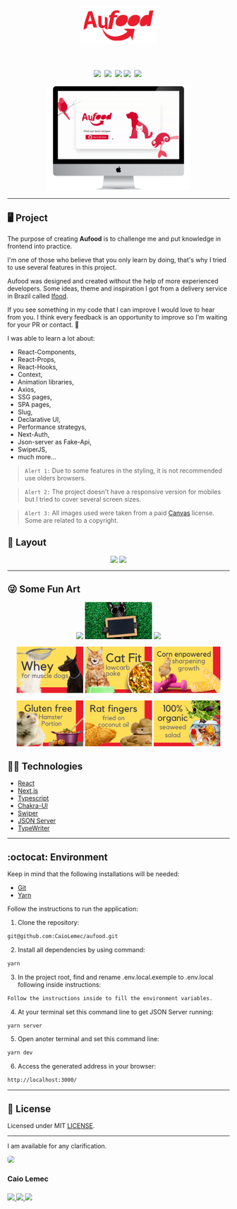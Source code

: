 <h1 align="center">
    <img alt="logo" title="Logotype" src="./public/images/Logotype.png" width="35%" />
</h1>
<br>
<p align="center">
  <a href="#desktop_computer-project"><img src="https://img.shields.io/static/v1?label=&message=Project&color=EA1D2C&style=for-the-badge&logo=Next.js"/></a>&nbsp;
  <a href="#nail_care-layout"><img src="https://img.shields.io/static/v1?label=&message=Layout&color=EA1D2C&style=for-the-badge&logo=CSS3"/></a>&nbsp;
  <a href="#technologist-technologies"><img src="https://img.shields.io/static/v1?label=&message=Technologies&color=EA1D2C&style=for-the-badge&logo=Jamstack"/></a>
  <a href="#octocat-environment"><img src="https://img.shields.io/static/v1?label=&message=Environment&color=EA1D2C&style=for-the-badge&logo=visual-studio-code"/></a>&nbsp;
  <a href="#bookmark_tabs-license"><img src="https://img.shields.io/static/v1?label=&message=License&color=EA1D2C&style=for-the-badge&logo=LibreOffice"/></a>&nbsp;
</p>

<p align="center">
 <img alt="mockup" src="./public/images/readme/mockup2.png" width="65%">
</p>
<hr>

## :desktop_computer: Project

The purpose of creating <Strong>Aufood</Strong> is to challenge me and put knowledge in frontend into practice.

I'm one of those who believe that you only learn by doing, that's why I tried to use several features in this project.

Aufood was designed and created without the help of more experienced developers. Some ideas, theme and inspiration I got from a delivery service in Brazil called [Ifood](https://www.ifood.com.br/).

If you see something in my code that I can improve I would love to hear from you. I think every feedback is an opportunity to improve so I'm waiting for your PR or contact. 💌

I was able to learn a lot about:

- React-Components,
- React-Props,
- React-Hooks,
- Context,
- Animation libraries,
- Axios,
- SSG pages,
- SPA pages,
- Slug,
- Declarative UI,
- Performance strategys,
- Next-Auth,
- Json-server as Fake-Api,
- SwiperJS,
- much more...

>`Alert 1:` Due to some features in the styling, it is not recommended use olders browsers.

>`Alert 2:` The project doesn't have a responsive version for mobiles but I tried to cover several screen sizes.

>`Alert 3:` All images used were taken from a paid [Canvas](https://www.canva.com/) license. Some are related to a copyright.


## :nail_care: Layout
<p align="center">
<img src="./public/images/readme/mockup1.gif" width="auto"/>
<img src="./public/images/readme/mockup.gif" width="auto"/>
</p>
<hr>

## :stuck_out_tongue_winking_eye: Some Fun Art

<p align="center">
<img src="./public/images/swiper-1.gif" width="30%"/>
<img src="./public/images/swiper-2.gif" width="30%"/>
<img src="./public/images/swiper-3.gif" width="30%"/>
</p>

<p align="center">
<img src="./public/images/food/dog/dog2.png" width="30%"/>
<img src="./public/images/food/cat/cat2.png" width="30%"/>
<img src="./public/images/food/bird/bird1.png" width="30%"/>
</p>

<p align="center">
<img src="./public/images/food/rodent/rodent1.png" width="30%"/>
<img src="./public/images/food/reptile/reptile2.png" width="30%"/>
<img src="./public/images/food/fish/fish1.png" width="30%"/>
</p>

## :technologist: Technologies

- [React](https://pt-br.reactjs.org/)
- [Next.js](https://nextjs.org/)
- [Typescript](https://www.typescriptlang.org/)
- [Chakra-UI](https://chakra-ui.com/)
- [Swiper](https://swiperjs.com/)
- [JSON Server](https://www.npmjs.com/package/json-server)
- [TypeWriter](https://www.npmjs.com/package/typewriter-effect)
<hr>

## :octocat: Environment

Keep in mind that the following installations will be needed:

- [Git](https://git-scm.com/book/pt-br/v2/Come%C3%A7ando-Instalando-o-Git)
- [Yarn](https://classic.yarnpkg.com/en/docs/install/#debian-stable)

Follow the instructions to run the application:

1. Clone the repository: 
```bash 
git@github.com:CaioLemec/aufood.git
```
2. Install all dependencies by using command:
```bash
yarn
```
3. In the project root, find and rename .env.local.exemple to .env.local following inside instructions:
```bash
Follow the instructions inside to fill the environment variables.
```
4. At your terminal set this command line to get JSON Server running:
```bash
yarn server
```
5. Open anoter terminal and set this command line:
```bash
yarn dev
```
6. Access the generated address in your browser:
```bash
http://localhost:3000/
```
<hr>

## :bookmark_tabs: License

Licensed under MIT [LICENSE](./LICENSE.md).

<hr>

I am available for any clarification. 
    
<img style="border-radius: 30%;" src="https://avatars3.githubusercontent.com/u/59886891?s=460&v=4" width="75px;"/>
<h3>Caio Lemec<h3>
<a href="https://t.me/caiolemec"><img src="https://img.shields.io/badge/Telegram-EA1D2C?style=for-the-badge&logo=telegram&logoColor=white"/>
<a href="mailto:caiolemec@gmail.com"><img src="https://img.shields.io/static/v1?label=&message=E-mail&color=EA1D2C&style=for-the-badge&logo=Gmail"/>
<a href="https://www.linkedin.com/in/caiolemec/"><img src="https://img.shields.io/static/v1?label=&message=LinkedIn&color=EA1D2C&style=for-the-badge&logo=linkedin"/>
<br>
</p>
